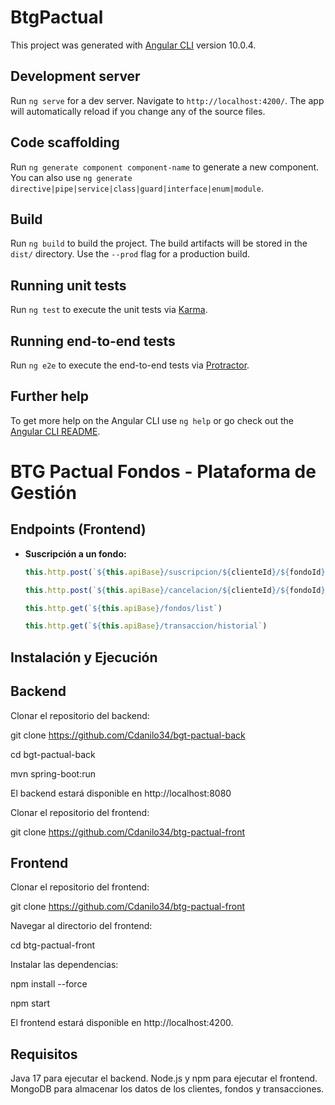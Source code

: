 # BtgPactual

This project was generated with [Angular CLI](https://github.com/angular/angular-cli) version 10.0.4.

## Development server

Run `ng serve` for a dev server. Navigate to `http://localhost:4200/`. The app will automatically reload if you change any of the source files.

## Code scaffolding

Run `ng generate component component-name` to generate a new component. You can also use `ng generate directive|pipe|service|class|guard|interface|enum|module`.

## Build

Run `ng build` to build the project. The build artifacts will be stored in the `dist/` directory. Use the `--prod` flag for a production build.

## Running unit tests

Run `ng test` to execute the unit tests via [Karma](https://karma-runner.github.io).

## Running end-to-end tests

Run `ng e2e` to execute the end-to-end tests via [Protractor](http://www.protractortest.org/).

## Further help

To get more help on the Angular CLI use `ng help` or go check out the [Angular CLI README](https://github.com/angular/angular-cli/blob/master/README.md).

# BTG Pactual Fondos - Plataforma de Gestión

## Endpoints (Frontend)

- **Suscripción a un fondo:**

  ```typescript
  this.http.post(`${this.apiBase}/suscripcion/${clienteId}/${fondoId}`, {})

  this.http.post(`${this.apiBase}/cancelacion/${clienteId}/${fondoId}`, {})

  this.http.get(`${this.apiBase}/fondos/list`)

  this.http.get(`${this.apiBase}/transaccion/historial`)

## Instalación y Ejecución
 ## Backend
 Clonar el repositorio del backend:

 git clone https://github.com/Cdanilo34/bgt-pactual-back

 cd bgt-pactual-back

 mvn spring-boot:run

El backend estará disponible en http://localhost:8080

Clonar el repositorio del frontend:

git clone https://github.com/Cdanilo34/btg-pactual-front

## Frontend
Clonar el repositorio del frontend:

git clone https://github.com/Cdanilo34/btg-pactual-front

Navegar al directorio del frontend:

cd btg-pactual-front

Instalar las dependencias:

npm install --force

npm start

El frontend estará disponible en http://localhost:4200.

## Requisitos
Java 17 para ejecutar el backend.
Node.js y npm para ejecutar el frontend.
MongoDB para almacenar los datos de los clientes, fondos y transacciones.